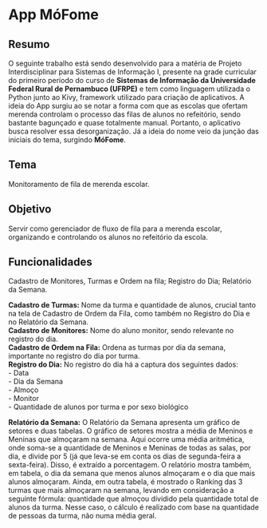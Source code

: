 <h1>App MóFome</h1>

<h2>Resumo</h2>
O seguinte trabalho está sendo desenvolvido para a matéria de Projeto Interdisciplinar para Sistemas de Informação I, presente na grade curricular do primeiro período do curso de 
<strong>Sistemas de Informação da Universidade Federal Rural de Pernambuco (UFRPE)</strong> e tem como linguagem utilizada o Python junto ao Kivy, framework utilizado para criação de 
aplicativos. A ideia do App surgiu ao se notar a forma com que as escolas que ofertam merenda controlam o processo das filas de alunos no refeitório, sendo bastante bagunçado e quase 
totalmente manual. Portanto, o aplicativo busca resolver essa desorganização. Já a ideia do nome veio da junção das iniciais do tema, surgindo <strong>MóFome</strong>.

<h2>Tema</h2>
Monitoramento de fila de merenda escolar. 

<h2>Objetivo</h2>
Servir como gerenciador de fluxo de fila para a merenda escolar, organizando e controlando os alunos no refeitório da escola. 

<h2>Funcionalidades</h2>
Cadastro de Monitores, Turmas e Ordem na fila; Registro do Dia; Relatório da Semana.
<p></p>
<strong>Cadastro de Turmas:</strong> Nome da turma e quantidade de alunos, crucial tanto na tela de Cadastro de Ordem da Fila, como também no Registro do Dia e no Relatório da Semana.<br>
<strong>Cadastro de Monitores:</strong> Nome do aluno monitor, sendo relevante no registro do dia.<br>
<strong>Cadastro de Ordem na Fila:</strong> Ordena as turmas por dia da semana, importante no registro do dia por turma.<br>
<strong>Registro do Dia:</strong> No registro do dia há a captura dos seguintes dados:<br>
- Data<br>
- Dia da Semana<br>
- Almoço<br>
- Monitor<br>
- Quantidade de alunos por turma e por sexo biológico <br>
<p></p>
<strong>Relatório da Semana:</strong>
O Relatório da Semana apresenta um gráfico de setores e duas tabelas. O gráfico de setores mostra a média de Meninos e Meninas que almoçaram na semana. Aqui ocorre uma média aritmética, onde soma-se a quantidade de Meninos e Meninas de todas as salas, por dia, e divide por 5 (já que leva-se em conta os dias de segunda-feira a sexta-feira). Disso, é extraído a porcentagem. O relatório mostra também, em tabela, o dia da semana que menos alunos almoçaram e o dia que mais alunos almoçaram. Ainda, em outra tabela, é mostrado o Ranking das 3 turmas que mais almoçaram na semana, levando em consideração a seguinte fórmula: quantidade que almoçou dividido pela quantidade total de alunos da turma. Nesse caso, o cálculo é realizado com base na quantidade de pessoas da turma, não numa média geral. 
